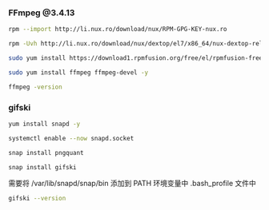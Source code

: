 ### FFmpeg @3.4.13


```bash
rpm --import http://li.nux.ro/download/nux/RPM-GPG-KEY-nux.ro
```

```bash
rpm -Uvh http://li.nux.ro/download/nux/dextop/el7/x86_64/nux-dextop-release-0-5.el7.nux.noarch.rpm
```

```bash
sudo yum install https://download1.rpmfusion.org/free/el/rpmfusion-free-release-7.noarch.rpm
```

```bash
sudo yum install ffmpeg ffmpeg-devel -y
```

```bash
ffmpeg -version
```


### gifski

```bash
yum install snapd -y
```

```bash
systemctl enable --now snapd.socket
```

```bash
snap install pngquant
```

```bash
snap install gifski
```

需要将 /var/lib/snapd/snap/bin 添加到 PATH 环境变量中 .bash_profile 文件中

```bash
gifski --version
```

